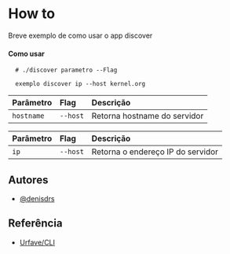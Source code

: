 

# How to

Breve exemplo de como usar o app discover






#### Como usar

```http
  # ./discover parametro --Flag

  exemplo discover ip --host kernel.org
```

| Parâmetro   | Flag       | Descrição                           |
| :---------- | :--------- | :---------------------------------- |
| `hostname` | `--host` | Retorna hostname do servidor |



| Parâmetro   | Flag       | Descrição                           |
| :---------- | :--------- | :---------------------------------- |
| `ip` | `--host` | Retorna o endereço IP do servidor |




## Autores

- [@denisdrs](https://github.com/denisdrs)


## Referência

 - [Urfave/CLI](https://github.com/urfave/cli)

